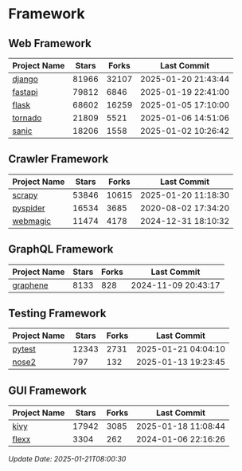 # Framework

## Web Framework
| Project Name | Stars | Forks | Last Commit |
| ------------ | ----- | ----- | ----------- |
| [django](https://github.com/django/django) | 81966 | 32107 | 2025-01-20 21:43:44 |
| [fastapi](https://github.com/fastapi/fastapi) | 79812 | 6846 | 2025-01-19 22:41:00 |
| [flask](https://github.com/pallets/flask) | 68602 | 16259 | 2025-01-05 17:10:00 |
| [tornado](https://github.com/tornadoweb/tornado) | 21809 | 5521 | 2025-01-06 14:51:06 |
| [sanic](https://github.com/sanic-org/sanic) | 18206 | 1558 | 2025-01-02 10:26:42 |

## Crawler Framework
| Project Name | Stars | Forks | Last Commit |
| ------------ | ----- | ----- | ----------- |
| [scrapy](https://github.com/scrapy/scrapy) | 53846 | 10615 | 2025-01-20 11:18:30 |
| [pyspider](https://github.com/binux/pyspider) | 16534 | 3685 | 2020-08-02 17:34:20 |
| [webmagic](https://github.com/code4craft/webmagic) | 11474 | 4178 | 2024-12-31 18:10:32 |

## GraphQL Framework
| Project Name | Stars | Forks | Last Commit |
| ------------ | ----- | ----- | ----------- |
| [graphene](https://github.com/graphql-python/graphene) | 8133 | 828 | 2024-11-09 20:43:17 |

## Testing Framework
| Project Name | Stars | Forks | Last Commit |
| ------------ | ----- | ----- | ----------- |
| [pytest](https://github.com/pytest-dev/pytest) | 12343 | 2731 | 2025-01-21 04:04:10 |
| [nose2](https://github.com/nose-devs/nose2) | 797 | 132 | 2025-01-13 19:23:45 |

## GUI Framework
| Project Name | Stars | Forks | Last Commit |
| ------------ | ----- | ----- | ----------- |
| [kivy](https://github.com/kivy/kivy) | 17942 | 3085 | 2025-01-18 11:08:44 |
| [flexx](https://github.com/flexxui/flexx) | 3304 | 262 | 2024-01-06 22:16:26 |

*Update Date: 2025-01-21T08:00:30*